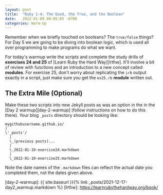 ```yaml
---
layout: post
title:  "Ruby 1-4: The Good, the True, and the Boolean"
date:   2022-01-09 00:05:05 -0700
categories: Warm-Up
---
```


Remember when we briefly touched on booleans? The `true/false` things? For Day 5 we are going to be diving into boolean logic, which is used all over programming to make programs do what we want.

For today's warmup write the scripts and complete the study drills of **exercises 24 and 25** of [Learn Ruby the Hard Way][lrthw]. It'll involve a bit of review with functions and an introduction to a new concept called **modules**. For exercise 25, don't worry about replicating the `irb` output exactly in a script, just make sure you get the `ex25.rb` **module** written out.

The Extra Mile (Optional)
---

Make these two scripts into new Jekyll posts as was an option in the in the [Day 2 warmup][day-2-warmup] (follow instructions on how to do this there). Your blog `_posts` directory should be looking like:

```
mygithubusername.github.io/
|
\'_posts'/
  |
  \_(previous posts)...
  |
  \_2022-01-10-exercise24.markdown
  |
  \_2022-01-10-exercise25.markdown
```

Note the date names of the `.markdown` files can reflect the actual date you completed them, not the dates given above.

[day-2-warmup]: {{ site.baseurl }}{% link _posts/2021-12-17-day2_warmup.markdown %} 
[lrthw]: https://learnrubythehardway.org/book/
